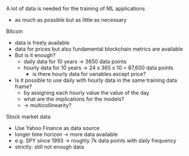 A lot of data is needed for the training of ML applications
- as much as possible but as little as necessary

Bitcoin
- data is freely available
- data for prices but also fundamental blockchain metrics are available
- But is it enough?
  - daily data for 10 years -> 3650 data points
  - hourly data for 10 years -> 24 x 365 x 10 = 87,600 data points
    - is there hourly data for variables except price?
- Is it possible to use daily with hourly data in the same training data frame?
  - by assigning each hourly value the value of the day
  -  what are the implications for the models?
  -  -> multicollinearity? 

Stock market data
- Use Yahoo Finance as data source
- longer time horizon -> more data available
- e.g. SPY since 1993 -> roughly 7k data points with daily frequency
- strictly: still not enough data









